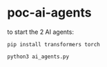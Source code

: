 # poc-ai-agents

to start the 2 AI agents:

```pip install transformers torch```

```python3 ai_agents.py```